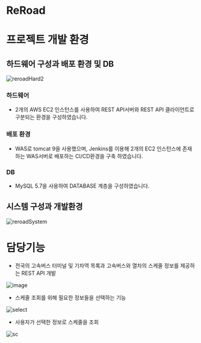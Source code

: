# ReRoad
 

# 프로젝트 개발 환경
  ## 하드웨어 구성과 배포 환경 및 DB
   ![reroadHard2](https://user-images.githubusercontent.com/92851213/153542721-4e24b98f-d972-48a2-92fe-071fc2556fb9.png)
   ### 하드웨어
   * 2개의 AWS EC2 인스턴스를 사용하여 REST API서버와 REST API 클라이언트로 구분되는 환경을 구성하였습니다.
   
   ### 배포 환경
   * WAS로 tomcat 9을 사용했으며, Jenkins를 이용해 2개의 EC2 인스턴스에 존재하는 WAS서버로 배포하는 CI/CD환경을 구축 하였습니다.
    
   ### DB
   * MySQL 5.7을 사용하여 DATABASE 계층을 구성하였습니다.

 ## 시스템 구성과 개발환경
 ![reroadSystem](https://user-images.githubusercontent.com/92851213/153538650-bf6de9fb-9d50-4126-a540-a0e92b6caffb.png)
 
# 담당기능

 * 전국의 고속버스 터미널 및 기차역 목록과 고속버스와 열차의 스케줄 정보를 제공하는 REST API 개발

 ![image](https://user-images.githubusercontent.com/92851213/153548068-821452a2-ac2a-4972-a506-4935a3ea769a.png)

 * 스케줄 조회를 위해 필요한 정보들을 선택하는 기능
 
 ![select](https://user-images.githubusercontent.com/92851213/153553799-b26469c1-8fcb-42de-baaf-e9da562ecc50.gif)
 
 * 사용자가 선택한 정보로 스케줄을 조회
 
 ![sc](https://user-images.githubusercontent.com/92851213/153555177-ec59e3fa-0c3d-44c0-820c-60559f50e803.png)

 

 
 

   


